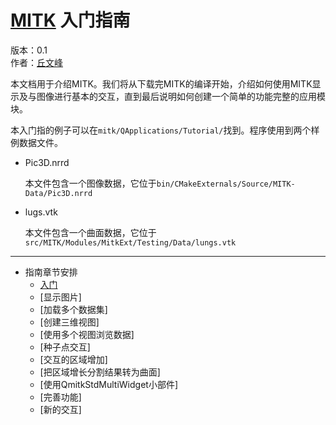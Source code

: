 [MITK](http://www.mitk.org/wiki) 入门指南
========================================
版本：0.1  
作者：[丘文峰](mailto:809104518@qq.com)

本文档用于介绍MITK。我们将从下载完MITK的编译开始，介绍如何使用MITK显示及与图像进行基本的交互，直到最后说明如何创建一个简单的功能完整的应用模块。

本入门指的例子可以在`mitk/QApplications/Tutorial/`找到。程序使用到两个样例数据文件。

* Pic3D.nrrd

	本文件包含一个图像数据，它位于`bin/CMakeExternals/Source/MITK-Data/Pic3D.nrrd`

* lugs.vtk
	
	本文件包含一个曲面数据，它位于`src/MITK/Modules/MitkExt/Testing/Data/lungs.vtk`

**************************************************************************************

* 指南章节安排
	* [入门](tutorial/step0.md)
	* [显示图片]
	* [加载多个数据集]
	* [创建三维视图]
	* [使用多个视图浏览数据]
	* [种子点交互]
	* [交互的区域增加]
	* [把区域增长分割结果转为曲面]
	* [使用QmitkStdMultiWidget小部件]
	* [完善功能]
	* [新的交互]